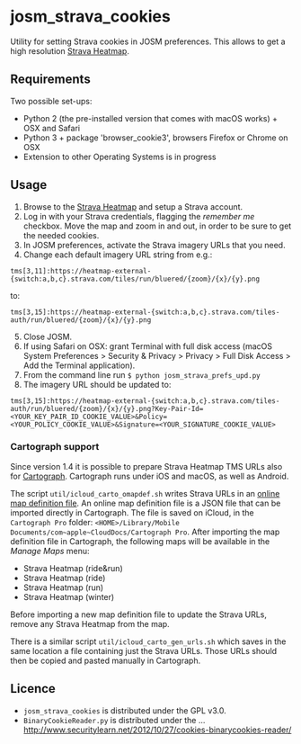 # josm_strava_cookies
Utility for setting Strava cookies in JOSM preferences. This allows to get a high resolution [Strava Heatmap](https://www.strava.com/heatmap).

## Requirements
Two possible set-ups:
- Python 2 (the pre-installed version that comes with macOS works) +
OSX and Safari
- Python 3 + package 'browser_cookie3', browsers Firefox or Chrome on OSX
- Extension to other Operating Systems is in progress

## Usage
1. Browse to the [Strava Heatmap](https://www.strava.com/heatmap) and setup a Strava account.
2. Log in with your Strava credentials, flagging the *remember me* checkbox. Move the map and zoom in and out, in order to be sure to get the needed cookies.
3. In JOSM preferences, activate the Strava imagery URLs that you need.
4. Change each default imagery URL string from e.g.:
```
tms[3,11]:https://heatmap-external-{switch:a,b,c}.strava.com/tiles/run/bluered/{zoom}/{x}/{y}.png
```
to:
```
tms[3,15]:https://heatmap-external-{switch:a,b,c}.strava.com/tiles-auth/run/bluered/{zoom}/{x}/{y}.png
```
5. Close JOSM.
6. If using Safari on OSX: grant Terminal with full disk access (macOS System Preferences > Security & Privacy > Privacy > Full Disk Access > Add the Terminal application).
7. From the command line run `$ python josm_strava_prefs_upd.py`
8. The imagery URL should be updated to:
```
tms[3,15]:https://heatmap-external-{switch:a,b,c}.strava.com/tiles-auth/run/bluered/{zoom}/{x}/{y}.png?Key-Pair-Id=<YOUR_KEY_PAIR_ID_COOKIE_VALUE>&Policy=<YOUR_POLICY_COOKIE_VALUE>&Signature=<YOUR_SIGNATURE_COOKIE_VALUE>
```

### Cartograph support
Since version 1.4 it is possible to prepare Strava Heatmap TMS URLs also for [Cartograph](https://www.cartograph.eu). Cartograph runs under iOS and macOS, as well as Android.

The script `util/icloud_carto_omapdef.sh` writes Strava URLs in an [online map definition file](https://www.cartograph.eu/help_onlinemapimport). An online map definition file is a JSON file that can be imported directly in Cartograph. The file is saved on iCloud, in the `Cartograph Pro` folder:
`<HOME>/Library/Mobile Documents/com~apple~CloudDocs/Cartograph Pro`. After importing the map definition file in Cartograph, the following maps will be available in the *Manage Maps* menu:
- Strava Heatmap (ride&run)
- Strava Heatmap (ride)
- Strava Heatmap (run)
- Strava Heatmap (winter)

Before importing a new map definition file to update the Strava URLs, remove any Strava Heatmap from the map.

There is a similar script `util/icloud_carto_gen_urls.sh` which saves in the same location a file containing just the Strava URLs. Those URLs should then be copied and pasted manually in Cartograph.

## Licence
- `josm_strava_cookies` is distributed under the GPL v3.0.
- `BinaryCookieReader.py` is distributed under the ...
http://www.securitylearn.net/2012/10/27/cookies-binarycookies-reader/
